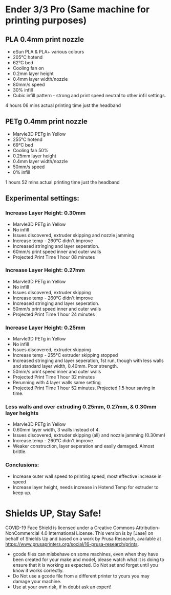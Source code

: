 # Ender 3/3 Pro (Same machine for printing purposes) 

## PLA 0.4mm print nozzle 
* eSun PLA & PLA+ various colours
* 205°C hotend
* 62°C bed
* Cooling fan on
* 0.2mm layer height
* 0.4mm layer width/nozzle
* 80mm/s speed
* 30% infill
* Cubic infill pattern - strong and print speed neutral to other infil settings.

4 hours 06 mins actual printing time just the headband

## PETg 0.4mm print nozzle
* Marvle3D PETg in Yellow
* 255°C hotend
* 69°C bed
* Cooling fan 50%
* 0.25mm layer height
* 0.4mm layer width/nozzle
* 50mm/s speed
* 0% infill

1 hours 52 mins actual printing time just the headband

## Experimental settings:

### Increase Layer Height: 0.30mm
* Marvle3D PETg in Yellow
* No infill
* Issues discovered, extruder skipping and nozzle jamming
* Increase temp - 260°C didn't improve
* Increased stringing and layer seperation.
* 60mm/s print speed inner and outer walls
* Projected Print Time 1 hour 08 minutes

### Increase Layer Height: 0.27mm
* Marvle3D PETg in Yellow
* No infill
* Issues discovered, extruder skipping
* Increase temp - 260°C didn't improve
* Increased stringing and layer seperation.
* 50mm/s print speed inner and outer walls
* Projected Print Time 1 hour 24 minutes

### Increase Layer Height: 0.25mm
* Marvle3D PETg in Yellow
* No infill 
* Issues discovered, extruder skipping
* Increase temp - 255°C extruder skipping stopped
* Increased stringing and layer seperation, 1st run, though with less walls and standard layer width, 0.40mm. Poor strength.
* 50mm/s print speed inner and outer walls
* Projected Print Time 1 hour 32 minutes
* Rerunning with 4 layer walls same setting
* Projected Print Time 1 hour 52 minutes. Projected 1.5 hour saving in time. 

### Less walls and over extruding 0.25mm, 0.27mm, & 0.30mm layer heights
* Marvle3D PETg in Yellow
* 0.60mm layer width, 3 walls instead of 4.
* Issues discovered, extruder skipping (all) and nozzle jamming (0.30mm)
* Increase temp - 260°C didn't improve
* Weaker construction, layer seperation and easily damaged. Almost brittle.

### Conclusions:
* Increase outer wall speed to printing speed, most effective increase in speed
* Increase layer height, needs increase in Hotend Temp for extruder to keep up.

# Shields UP, Stay Safe!

COVID-19 Face Shield is licensed under a Creative Commons Attribution-NonCommercial 4.0 International License. This version is by [Jase] on behalf of Shields Up and based on a work by Prusa Research, available at https://www.prusaprinters.org/social/16-prusa-research/prints.

* gcode files can misbehave on some machines, even when they have been created for your make and model, please watch what it is doing to ensure that it is working as expected. Do Not set and forget until you know it works correctly.
* Do Not use a gcode file from a different printer to yours you may damage your machine.
* Use at your own risk, if in doubt ask an expert!
